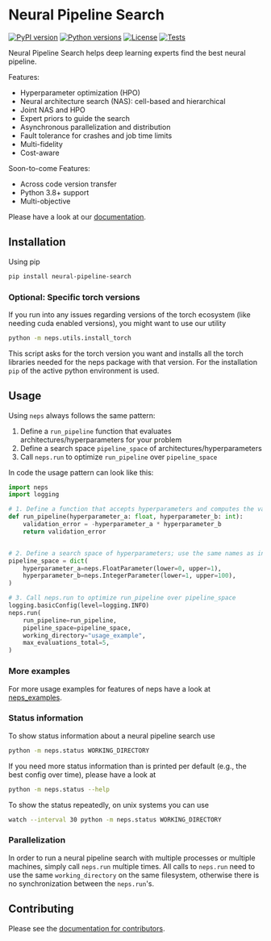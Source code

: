 # Neural Pipeline Search

[![PyPI version](https://img.shields.io/pypi/v/neural-pipeline-search?color=informational)](https://pypi.org/project/neural-pipeline-search/)
[![Python versions](https://img.shields.io/pypi/pyversions/neural-pipeline-search)](https://pypi.org/project/neural-pipeline-search/)
[![License](https://img.shields.io/pypi/l/neural-pipeline-search?color=informational)](LICENSE)
[![Tests](https://github.com/automl/neps/actions/workflows/tests.yaml/badge.svg)](https://github.com/automl/neps/actions)

Neural Pipeline Search helps deep learning experts find the best neural pipeline.

Features:

- Hyperparameter optimization (HPO)
- Neural architecture search (NAS): cell-based and hierarchical
- Joint NAS and HPO
- Expert priors to guide the search
- Asynchronous parallelization and distribution
- Fault tolerance for crashes and job time limits
- Multi-fidelity
- Cost-aware

Soon-to-come Features:

- Across code version transfer
- Python 3.8+ support
- Multi-objective

Please have a look at our [documentation](https://automl.github.io/neps/).

## Installation

Using pip

```bash
pip install neural-pipeline-search
```

### Optional: Specific torch versions

If you run into any issues regarding versions of the torch ecosystem (like needing cuda enabled versions), you might want to use our utility

```bash
python -m neps.utils.install_torch
```

This script asks for the torch version you want and installs all the torch libraries needed for the neps package with
that version. For the installation `pip` of the active python environment is used.

## Usage

Using `neps` always follows the same pattern:

1. Define a `run_pipeline` function that evaluates architectures/hyperparameters for your problem
1. Define a search space `pipeline_space` of architectures/hyperparameters
1. Call `neps.run` to optimize `run_pipeline` over `pipeline_space`

In code the usage pattern can look like this:

```python
import neps
import logging

# 1. Define a function that accepts hyperparameters and computes the validation error
def run_pipeline(hyperparameter_a: float, hyperparameter_b: int):
    validation_error = -hyperparameter_a * hyperparameter_b
    return validation_error


# 2. Define a search space of hyperparameters; use the same names as in run_pipeline
pipeline_space = dict(
    hyperparameter_a=neps.FloatParameter(lower=0, upper=1),
    hyperparameter_b=neps.IntegerParameter(lower=1, upper=100),
)

# 3. Call neps.run to optimize run_pipeline over pipeline_space
logging.basicConfig(level=logging.INFO)
neps.run(
    run_pipeline=run_pipeline,
    pipeline_space=pipeline_space,
    working_directory="usage_example",
    max_evaluations_total=5,
)
```

### More examples

For more usage examples for features of neps have a look at [neps_examples](neps_examples).

### Status information

To show status information about a neural pipeline search use

```bash
python -m neps.status WORKING_DIRECTORY
```

If you need more status information than is printed per default (e.g., the best config over time), please have a look at

```bash
python -m neps.status --help
```

To show the status repeatedly, on unix systems you can use

```bash
watch --interval 30 python -m neps.status WORKING_DIRECTORY
```

### Parallelization

In order to run a neural pipeline search with multiple processes or multiple machines, simply call `neps.run` multiple times.
All calls to `neps.run` need to use the same `working_directory` on the same filesystem, otherwise there is no synchronization between the `neps.run`'s.

## Contributing

Please see the [documentation for contributors](https://automl.github.io/neps/contributing/).
